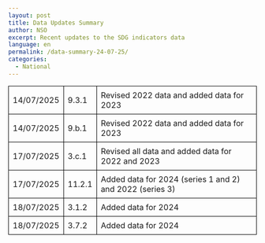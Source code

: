 ```yaml
---
layout: post
title: Data Updates Summary
author: NSO
excerpt: Recent updates to the SDG indicators data
language: en
permalink: /data-summary-24-07-25/
categories:
  - National
---
```

<table style="border-collapse: collapse; width: 100%;">
  <thead>
    <tr>
  <td style="border: 1px solid #000; padding: 8px;">14/07/2025</td>
  <td style="border: 1px solid #000; padding: 8px;">9.3.1</td>
  <td style="border: 1px solid #000; padding: 8px;">Revised 2022 data and added data for 2023</td>
</tr>
<tr>
  <td style="border: 1px solid #000; padding: 8px;">14/07/2025</td>
  <td style="border: 1px solid #000; padding: 8px;">9.b.1</td>
  <td style="border: 1px solid #000; padding: 8px;">Revised 2022 data and added data for 2023</td>
</tr>
<tr>
  <td style="border: 1px solid #000; padding: 8px;">17/07/2025</td>
  <td style="border: 1px solid #000; padding: 8px;">3.c.1</td>
  <td style="border: 1px solid #000; padding: 8px;">Revised all data and added data for 2022 and 2023</td>
</tr>
<tr>
  <td style="border: 1px solid #000; padding: 8px;">17/07/2025</td>
  <td style="border: 1px solid #000; padding: 8px;">11.2.1</td>
  <td style="border: 1px solid #000; padding: 8px;">Added data for 2024 (series 1 and 2) and 2022 (series 3)</td>
</tr>
<tr>
  <td style="border: 1px solid #000; padding: 8px;">18/07/2025</td>
  <td style="border: 1px solid #000; padding: 8px;">3.1.2</td>
  <td style="border: 1px solid #000; padding: 8px;">Added data for 2024</td>
</tr>
<tr>
  <td style="border: 1px solid #000; padding: 8px;">18/07/2025</td>
  <td style="border: 1px solid #000; padding: 8px;">3.7.2</td>
  <td style="border: 1px solid #000; padding: 8px;">Added data for 2024</td>
</tr>
  </tbody>
</table>
